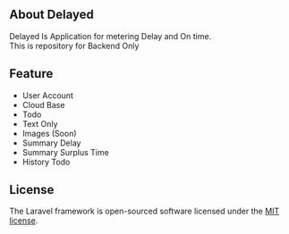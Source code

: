 ## About Delayed

Delayed Is Application for metering Delay and On time.<br>
This is repository for Backend Only

## Feature
- User Account
- Cloud Base
- Todo
- Text Only
- Images (Soon)
- Summary Delay
- Summary Surplus Time
- History Todo


## License

The Laravel framework is open-sourced software licensed under the [MIT license](https://opensource.org/licenses/MIT).
